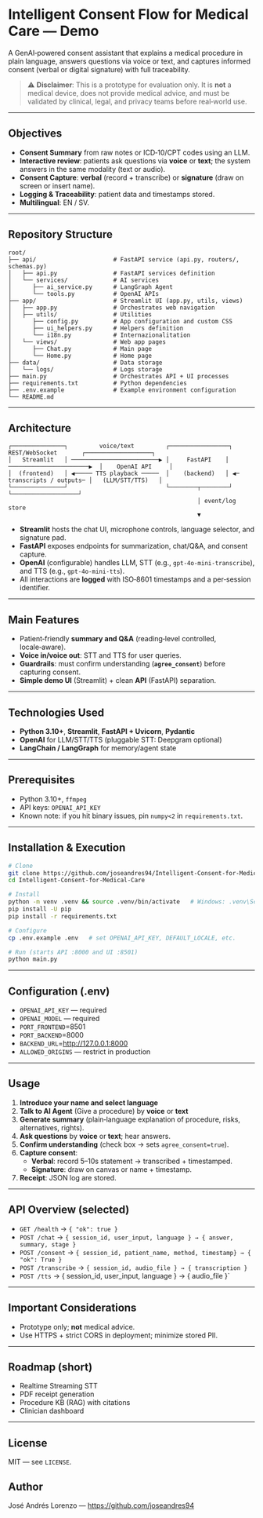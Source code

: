 # Intelligent Consent Flow for Medical Care — Demo

A GenAI‑powered consent assistant that explains a medical procedure in plain language, answers questions via voice or text, and captures informed consent (verbal or digital signature) with full traceability. 

> ⚠️ **Disclaimer**: This is a prototype for evaluation only. It is **not** a medical device, does not provide medical advice, and must be validated by clinical, legal, and privacy teams before real‑world use.

---

## Objectives
- **Consent Summary** from raw notes or ICD‑10/CPT codes using an LLM.
- **Interactive review**: patients ask questions via **voice** or **text**; the system answers in the same modality (text or audio).
- **Consent Capture**: **verbal** (record + transcribe) or **signature** (draw on screen or insert name).
- **Logging & Traceability**: patient data and timestamps stored.
- **Multilingual**: EN / SV.

---

## Repository Structure
```
root/
├── api/                      # FastAPI service (api.py, routers/, schemas.py)
│   ├── api.py                # FastAPI services definition
│   └── services/             # AI services
│      ├── ai_service.py      # LangGraph Agent
│      └── tools.py           # OpenAI APIs
├── app/                      # Streamlit UI (app.py, utils, views)
│   ├── app.py                # Orchestrates web navigation
│   ├── utils/                # Utilities 
│      ├── config.py          # App configuration and custom CSS
│      ├── ui_helpers.py      # Helpers definition
│      └── i18n.py            # Internazionalitation
│   └── views/                # Web app pages
│      ├── Chat.py            # Main page
│      └── Home.py            # Home page                   
├── data/                     # Data storage
│   └── logs/                 # Logs storage     
├── main.py                   # Orchestrates API + UI processes
├── requirements.txt          # Python dependencies
├── .env.example              # Example environment configuration
└── README.md
```

---

## Architecture
```
┌───────────────┐         voice/text         ┌─────────────────┐      REST/WebSocket       ┌───────────────────┐
│   Streamlit   │ ─────────────────────────▶ │     FastAPI    │ ───────────────────────▶  │    OpenAI API     │
│  (frontend)   │ ◀───── TTS playback ─────  │    (backend)   │ ◀─ transcripts / outputs─ │   (LLM/STT/TTS)   │
└───────────────┘                            └────────┬────────┘                           └───────────────────┘
                                                      │ event/log store
                                                      ▼ 

```
- **Streamlit** hosts the chat UI, microphone controls, language selector, and signature pad.
- **FastAPI** exposes endpoints for summarization, chat/Q&A, and consent capture.
- **OpenAI** (configurable) handles LLM, STT (e.g., `gpt-4o-mini-transcribe`), and TTS (e.g., `gpt-4o-mini-tts`).
- All interactions are **logged** with ISO‑8601 timestamps and a per‑session identifier.

---

## Main Features
- Patient‑friendly **summary and Q&A** (reading‑level controlled, locale‑aware).
- **Voice in/voice out**: STT and TTS for user queries.
- **Guardrails**: must confirm understanding (**`agree_consent`**) before capturing consent.
- **Simple demo UI** (Streamlit) + clean **API** (FastAPI) separation.

---

## Technologies Used
- **Python 3.10+**, **Streamlit**, **FastAPI + Uvicorn**, **Pydantic**
- **OpenAI** for LLM/STT/TTS (pluggable STT: Deepgram optional)
- **LangChain / LangGraph** for memory/agent state

---

## Prerequisites
- Python 3.10+, `ffmpeg`
- API keys: `OPENAI_API_KEY`
- Known note: if you hit binary issues, pin `numpy<2` in `requirements.txt`.

---

## Installation & Execution
```bash
# Clone
git clone https://github.com/joseandres94/Intelligent-Consent-for-Medical-Care.git
cd Intelligent-Consent-for-Medical-Care

# Install
python -m venv .venv && source .venv/bin/activate   # Windows: .venv\Scripts\activate
pip install -U pip
pip install -r requirements.txt

# Configure
cp .env.example .env   # set OPENAI_API_KEY, DEFAULT_LOCALE, etc.

# Run (starts API :8000 and UI :8501)
python main.py
```

---

## Configuration (.env)
- `OPENAI_API_KEY` — required
- `OPENAI_MODEL` — required
- `PORT_FRONTEND`=8501
- `PORT_BACKEND`=8000
- `BACKEND_URL`=http://127.0.0.1:8000
- `ALLOWED_ORIGINS` — restrict in production

---

## Usage
1. **Introduce your name and select language**
2. **Talk to AI Agent** (Give a procedure) by **voice** or **text**
3. **Generate summary** (plain‑language explanation of procedure, risks, alternatives, rights).
4. **Ask questions** by **voice** or **text**; hear answers.
5. **Confirm understanding** (check box → sets `agree_consent=true`).
6. **Capture consent**:
   - **Verbal**: record 5–10s statement → transcribed + timestamped.
   - **Signature**: draw on canvas or name + timestamp.
7. **Receipt**: JSON log are stored.

---

## API Overview (selected)
- `GET /health` → `{ "ok": true }`
- `POST /chat` → `{ session_id, user_input, language } → { answer, summary, stage }`
- `POST /consent` → `{ session_id, patient_name, method, timestamp} → { "ok": True }`
- `POST /transcribe` → `{ session_id, audio_file } → { transcription }`
- `POST /tts` → { session_id, user_input, language } → { audio_file }`

---

## Important Considerations
- Prototype only; **not** medical advice.
- Use HTTPS + strict CORS in deployment; minimize stored PII.

---

## Roadmap (short)
- Realtime Streaming STT
- PDF receipt generation
- Procedure KB (RAG) with citations
- Clinician dashboard

---

## License
MIT — see `LICENSE`.

## Author
José Andrés Lorenzo — https://github.com/joseandres94

